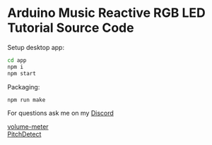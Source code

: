 # Arduino Music Reactive RGB LED Tutorial Source Code
Setup desktop app: 
```bash
cd app
npm i
npm start
```
Packaging:
```bash
npm run make
```	

For questions ask me on my [Discord](https://discord.gg/zp8UjYh)

[volume-meter](https://github.com/cwilso/volume-meter)  
[PitchDetect](https://github.com/cwilso/PitchDetect)